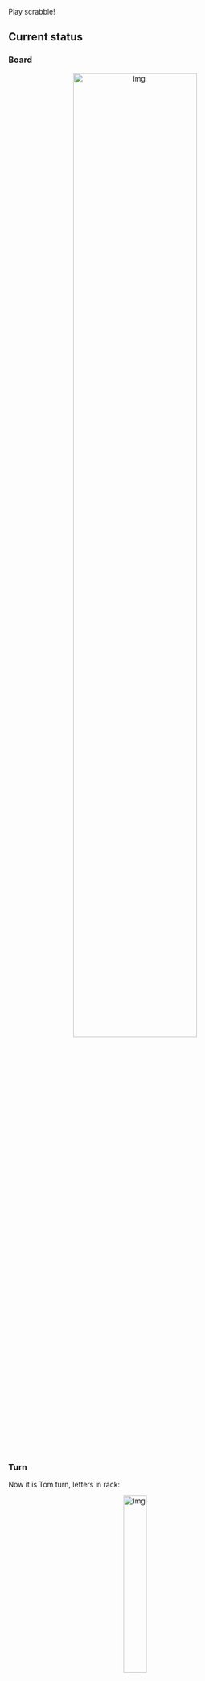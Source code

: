 
Play scrabble!
## Current status
### Board
<p align="center">
<img src="https://raw.githubusercontent.com/radosz99/radosz99/main/board.png" width=70% alt="Img"/>
    </p>
    
### Turn
Now it is Tom turn, letters in rack:
<p align="center">
<img src="https://raw.githubusercontent.com/radosz99/radosz99/main/rack.png" width=30% alt="Img"/>
</p>

### Game score
| Id | Player name | Points |
  | - | - | - |  
|0 | Tom | 190
|1 | Jerry | 372
## Make the move
Make the move and insert the letters by creating an [issue](https://github.com/radosz99/radosz99/issues/new?title=scrabble%7Cmove%7C7%3AA%3ARIDE&body=Just+push+%27Submit+new+issue%27+or+update+with+your+move.) according to the rules or...

## Possibly best moves  
Are you sure? :smiling_imp: :smiling_imp: :smiling_imp:
<details>
  <summary>Spoiler warning!</summary>
  
  | Id | Move | Issue link | Points |
  | - | - | - | - |  
|1| 11:J:covar | [scrabble&#124;move&#124;11:J:covar](https://github.com/radosz99/radosz99/issues/new?title=scrabble%7Cmove%7C11%3AJ%3Acovar&body=Just+push+%27Submit+new+issue%27+or+update+with+your+move.) | 20 
|2| 11:J:covas | [scrabble&#124;move&#124;11:J:covas](https://github.com/radosz99/radosz99/issues/new?title=scrabble%7Cmove%7C11%3AJ%3Acovas&body=Just+push+%27Submit+new+issue%27+or+update+with+your+move.) | 20 
|3| 11:J:vocal | [scrabble&#124;move&#124;11:J:vocal](https://github.com/radosz99/radosz99/issues/new?title=scrabble%7Cmove%7C11%3AJ%3Avocal&body=Just+push+%27Submit+new+issue%27+or+update+with+your+move.) | 20 
|4| 11:J:cova | [scrabble&#124;move&#124;11:J:cova](https://github.com/radosz99/radosz99/issues/new?title=scrabble%7Cmove%7C11%3AJ%3Acova&body=Just+push+%27Submit+new+issue%27+or+update+with+your+move.) | 18 
|5| 11:J:tovas | [scrabble&#124;move&#124;11:J:tovas](https://github.com/radosz99/radosz99/issues/new?title=scrabble%7Cmove%7C11%3AJ%3Atovas&body=Just+push+%27Submit+new+issue%27+or+update+with+your+move.) | 16 
|6| 11:J:volar | [scrabble&#124;move&#124;11:J:volar](https://github.com/radosz99/radosz99/issues/new?title=scrabble%7Cmove%7C11%3AJ%3Avolar&body=Just+push+%27Submit+new+issue%27+or+update+with+your+move.) | 16 
|7| 11:J:volas | [scrabble&#124;move&#124;11:J:volas](https://github.com/radosz99/radosz99/issues/new?title=scrabble%7Cmove%7C11%3AJ%3Avolas&body=Just+push+%27Submit+new+issue%27+or+update+with+your+move.) | 16 
|8| 11:J:votar | [scrabble&#124;move&#124;11:J:votar](https://github.com/radosz99/radosz99/issues/new?title=scrabble%7Cmove%7C11%3AJ%3Avotar&body=Just+push+%27Submit+new+issue%27+or+update+with+your+move.) | 16 
|9| 11:J:votas | [scrabble&#124;move&#124;11:J:votas](https://github.com/radosz99/radosz99/issues/new?title=scrabble%7Cmove%7C11%3AJ%3Avotas&body=Just+push+%27Submit+new+issue%27+or+update+with+your+move.) | 16 
|10| 7:M:mur | [scrabble&#124;move&#124;7:M:mur](https://github.com/radosz99/radosz99/issues/new?title=scrabble%7Cmove%7C7%3AM%3Amur&body=Just+push+%27Submit+new+issue%27+or+update+with+your+move.) | 15 
</details>
    
## Latest moves

| Id | Type | Move / Letters to replace | Created words / New letters | Date | Points | Player | Who |
| - | - | - | - | - | - | - | - |
|11| INSERT | H:0:desbrido | ['DESBRIDO'] | 12/07/2022, 15:39:41 | 95 | Jerry | [radosz99](github.com/radosz99) |
|10| REPLACE | PIEO | UVTC | 12/07/2022, 15:38:17 | 0 | Tom | [radosz99](github.com/radosz99) |
|9| INSERT | B:6:alipegas | ['ALIPEGAS'] | 12/07/2022, 15:35:34 | 84 | Jerry | [radosz99](github.com/radosz99) |
|8| INSERT | M:7:morreasen | ['MORREASEN'] | 12/07/2022, 15:34:10 | 86 | Tom | [radosz99](github.com/radosz99) |
|7| INSERT | 13:J:zureos | ['ZUREOS'] | 12/07/2022, 15:32:47 | 70 | Jerry | [radosz99](github.com/radosz99) |
|6| INSERT | K:9:afogue | ['AFOGUE'] | 12/07/2022, 15:31:58 | 20 | Tom | [radosz99](github.com/radosz99) |
|5| INSERT | 9:F:jitada | ['JITADA'] | 12/07/2022, 15:30:44 | 18 | Jerry | [radosz99](github.com/radosz99) |
|4| INSERT | H:11:onix | ['ONIX'] | 12/07/2022, 15:28:54 | 36 | Tom | [radosz99](github.com/radosz99) |
|3| INSERT | 12:B:aneasen | ['ANEASEN'] | 12/07/2022, 15:28:15 | 16 | Jerry | [radosz99](github.com/radosz99) |
|2| INSERT | D:7:hoyare | ['HOYARE'] | 12/07/2022, 15:26:29 | 24 | Tom | [radosz99](github.com/radosz99) |
|1| INSERT | F:5:carajees | ['CARAJEES'] | 12/07/2022, 15:25:07 | 89 | Jerry | [radosz99](github.com/radosz99) |
|0| INSERT | 7:D:hurto | ['HURTO'] | 12/07/2022, 15:21:27 | 24 | Tom | [radosz99](github.com/radosz99) |